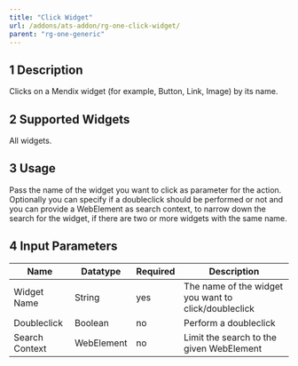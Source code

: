 ```yaml
---
title: "Click Widget"
url: /addons/ats-addon/rg-one-click-widget/
parent: "rg-one-generic"
---
```


## 1 Description

Clicks on a Mendix widget (for example, Button, Link, Image) by its name.

## 2 Supported Widgets

All widgets.

## 3 Usage

Pass the name of the widget you want to click as parameter for the action.
Optionally you can specify if a doubleclick should be performed or not and you can provide a WebElement as search context, to narrow down the search for the widget, if there are two or more widgets with the same name.

## 4 Input Parameters

Name | Datatype | Required | Description
--- | --- | --- | ---
Widget Name | String | yes | The name of the widget you want to click/doubleclick
Doubleclick | Boolean |no | Perform a doubleclick
Search Context | WebElement | no | Limit the search to the given WebElement
